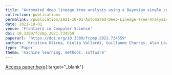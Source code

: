 ```yaml
---
title: "Automated deep lineage tree analysis using a Bayesian single cell tracking approach"
collection: publications
permalink: /publication/2021-10-01-Automated-Deep-Lineage-Tree-Analysis-Using-a-Bayesian-Single-Cell-Tracking-Approach
date: 2021-10-01
venue: 'Frontiers in Computer Science'
doi: 10.3389/fcomp.2021.734559
paperurl: 'https://doi.org/10.3389/fcomp.2021.734559'
authors: 'Kristina Ulicna, Giulia Vallardi, Guillaume Charras, Alan Lowe'
type: 'Paper'
theme: 'machine learning, methods, software'
---
```

[Access paper here](https://doi.org/10.3389/fcomp.2021.734559){:target="_blank"}
